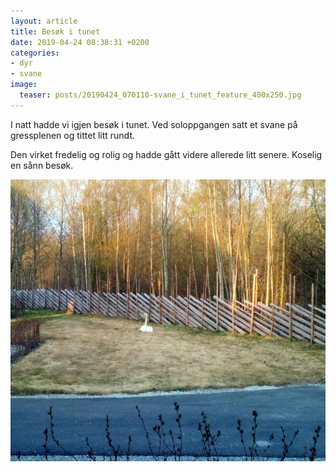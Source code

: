 ```yaml
---
layout: article
title: Besøk i tunet
date: 2019-04-24 08:38:31 +0200
categories: 
- dyr
- svane
image:
  teaser: posts/20190424_070110-svane_i_tunet_feature_400x250.jpg
---
```

I natt hadde vi igjen besøk i tunet. Ved soloppgangen satt et svane på gressplenen og tittet litt rundt.

Den virket fredelig og rolig og hadde gått videre allerede litt senere. Koselig en sånn besøk.

![Svanet](/images/posts/20190424_070110-svane_i_tunet.jpg)
